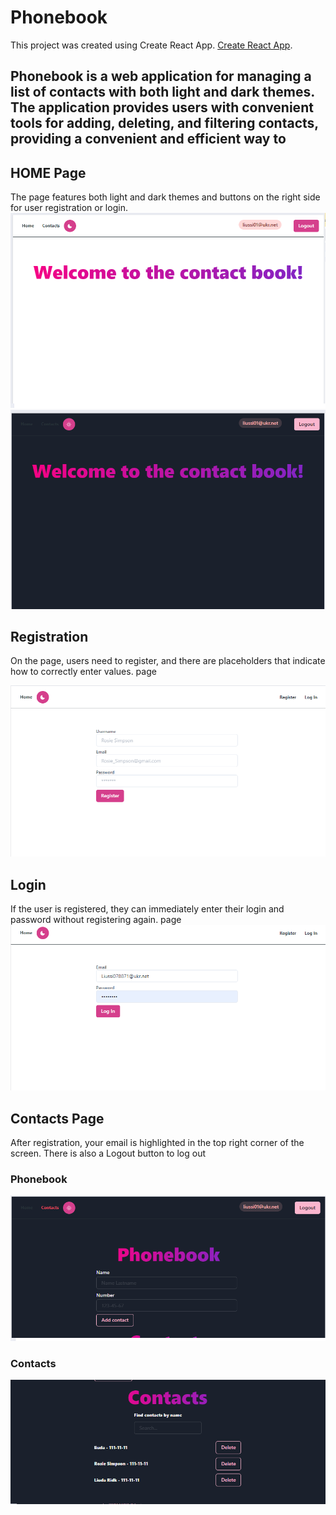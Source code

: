 
# Phonebook

This project was created using Create React App.
[Create React App](https://github.com/facebook/create-react-app). 

## Phonebook is a web application for managing a list of contacts with both light and dark themes. The application provides users with convenient tools for adding, deleting, and filtering contacts, providing a convenient and efficient way to


## HOME Page

The page features both light and dark themes and buttons on the right side for user registration or login.
![page](./public/project-1.png)
![page](./public/project-2.png)

## Registration 

On the page, users need to register, and there are placeholders that indicate how to correctly enter values.
page 

![page](./public/project-6.png)

## Login

If the user is registered, they can immediately enter their login and password without registering again.
page
![page](./public/project-5.png)


## Contacts Page

After registration, your email is highlighted in the top right corner of the screen. There is also a Logout button to log out


### Phonebook

![page](./public/project-3.png)

### Contacts
![page](./public/project-4.png)

